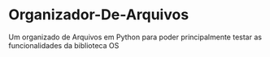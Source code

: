 # Organizador-De-Arquivos
Um organizado de Arquivos em Python para poder principalmente testar as funcionalidades da biblioteca OS
